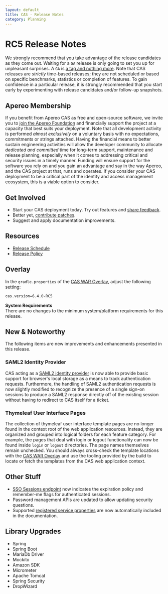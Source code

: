 ```yaml
---
layout: default
title: CAS - Release Notes
category: Planning
---
```


# RC5 Release Notes

We strongly recommend that you take advantage of the release candidates as they come out. Waiting for a `GA` release is only going to set 
you up for unpleasant surprises. A `GA` is [a tag and nothing more](https://apereo.github.io/2017/03/08/the-myth-of-ga-rel/). Note that CAS 
releases are *strictly* time-based releases; they are not scheduled or based on specific benchmarks, statistics or completion of features. To gain 
confidence in a particular release, it is strongly recommended that you start early by experimenting with 
release candidates and/or follow-up snapshots.

## Apereo Membership

If you benefit from Apereo CAS as free and open-source software, we 
invite you to [join the Apereo Foundation](https://www.apereo.org/content/apereo-membership) 
and financially support the project at a capacity that best suits your deployment. Note that all development activity 
is performed *almost exclusively* on a voluntary basis with no expectations, commitments or strings attached. Having the financial means to better 
sustain engineering activities will allow the developer community to allocate *dedicated and committed* time for long-term support, 
maintenance and release planning, especially when it comes to addressing critical and security issues in a timely manner. Funding will 
ensure support for the software you rely on and you gain an advantage and say in the way Apereo, and the CAS project at that, runs 
and operates. If you consider your CAS deployment to be a critical part of the identity and access 
management ecosystem, this is a viable option to consider.

## Get Involved

- Start your CAS deployment today. Try out features and [share feedback](/cas/Mailing-Lists.html).
- Better yet, [contribute patches](/cas/developer/Contributor-Guidelines.html).
- Suggest and apply documentation improvements.

## Resources

- [Release Schedule](https://github.com/apereo/cas/milestones)
- [Release Policy](/cas/developer/Release-Policy.html)

## Overlay

In the `gradle.properties` of the [CAS WAR Overlay](../installation/WAR-Overlay-Installation.html), adjust the following setting:

```properties
cas.version=6.4.0-RC5
```

<div class="alert alert-info">
  <strong>System Requirements</strong><br/>There are no changes to the minimum system/platform requirements for this release.
</div>

## New & Noteworthy

The following items are new improvements and enhancements presented in this release.
        
### SAML2 Identity Provider

CAS acting as a [SAML2 identity provider](../authentication/Configuring-SAML2-Authentication.html) is now able to provide basic support
for browser's local storage as a means to track authentication requests. Furthermore, the handling of SAML2 authentication requests is 
now slightly modified to recognize the presence of a single sign-on sessions to produce a SAML2 response directly off of the existing
session without having to redirect to CAS itself for a ticket.
                                               
### Thymeleaf User Interface Pages

The collection of thymeleaf user interface template pages are no longer found in the context root of the web application resources.
Instead, they are organized and grouped into logical folders for each feature category. For example, the pages that deal with 
login or logout functionality can now be found inside `login` or `logout` directories. The page names themselves remain unchecked.
You should always cross-check the template locations with the [CAS WAR Overlay](../installation/WAR-Overlay-Installation.html) and 
use the tooling provided by the build to locate or fetch the templates from the CAS web application context.

## Other Stuff
       
- [SSO Sessions endpoint](../authentication/Configuring-SSO.html) now indicates the expiration 
  policy and remember-me flags for authenticated sessions.
- Password management APIs are updated to allow updating security questions.
- Supported [registered service properties](../services/Configuring-Service-Custom-Properties.html) are 
  now automatically included in the documentation.

## Library Upgrades

- Spring
- Spring Boot
- MariaDb Driver
- Mockito
- Amazon SDK
- Micrometer
- Apache Tomcat
- Spring Security
- DropWizard

